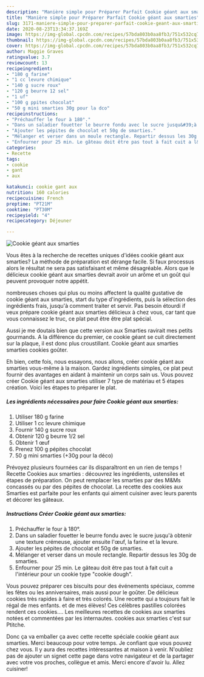 ```yaml
---
description: "Manière simple pour Préparer Parfait Cookie géant aux smarties"
title: "Manière simple pour Préparer Parfait Cookie géant aux smarties"
slug: 3171-maniere-simple-pour-preparer-parfait-cookie-geant-aux-smarties
date: 2020-08-23T13:34:37.169Z
image: https://img-global.cpcdn.com/recipes/57bda803b0aa8fb3/751x532cq70/cookie-geant-aux-smarties-photo-principale-de-la-recette.jpg
thumbnail: https://img-global.cpcdn.com/recipes/57bda803b0aa8fb3/751x532cq70/cookie-geant-aux-smarties-photo-principale-de-la-recette.jpg
cover: https://img-global.cpcdn.com/recipes/57bda803b0aa8fb3/751x532cq70/cookie-geant-aux-smarties-photo-principale-de-la-recette.jpg
author: Maggie Graves
ratingvalue: 3.7
reviewcount: 13
recipeingredient:
- "180 g farine"
- "1 cc levure chimique"
- "140 g sucre roux"
- "120 g beurre 12 sel"
- "1 uf"
- "100 g ppites chocolat"
- "50 g mini smarties 30g pour la dco"
recipeinstructions:
- "Préchauffer le four à 180°."
- "Dans un saladier fouetter le beurre fondu avec le sucre jusqu&#39;à obtenir une texture crémeuse, ajouter ensuite l&#39;œuf, la farine et la levure."
- "Ajouter les pépites de chocolat et 50g de smarties."
- "Mélanger et verser dans un moule rectangle. Repartir dessus les 30g de smarties."
- "Enfourner pour 25 min. Le gâteau doit être pas tout à fait cuit a l&#39;intérieur pour un cookie type &#34;cookie dough&#34;."
categories:
- Recette
tags:
- cookie
- gant
- aux

katakunci: cookie gant aux 
nutrition: 160 calories
recipecuisine: French
preptime: "PT21M"
cooktime: "PT30M"
recipeyield: "4"
recipecategory: Déjeuner

---
```



![Cookie géant aux smarties](https://img-global.cpcdn.com/recipes/57bda803b0aa8fb3/751x532cq70/cookie-geant-aux-smarties-photo-principale-de-la-recette.jpg)

Vous êtes à la recherche de recettes uniques d'idées cookie géant aux smarties? La méthode de préparation est dérange facile. Si faux processus alors le résultat ne sera pas satisfaisant et même désagréable. Alors que le délicieux cookie géant aux smarties devrait avoir un arôme et un goût qui peuvent provoquer notre appétit.

nombreuses choses qui plus ou moins affectent la qualité gustative de cookie géant aux smarties, start du type d'ingrédients, puis la sélection des ingrédients frais, jusqu'à comment traiter et servir. Pas besoin étourdi if veux prépare cookie géant aux smarties délicieux à chez vous, car tant que vous connaissez le truc, ce plat peut être être plat spécial.

Aussi je me doutais bien que cette version aux Smarties ravirait mes petits gourmands. A la différence du premier, ce cookie géant se cuit directement sur la plaque, il est donc plus croustillant. Cookie géant aux smarties smarties cookies goûter.


Eh bien, cette fois, nous essayons, nous allons, créer cookie géant aux smarties vous-même à la maison. Gardez ingrédients simples, ce plat peut fournir des avantages en aidant à maintenir un corps sain us. Vous pouvez créer Cookie géant aux smarties utiliser 7 type de matériau et 5 étapes création. Voici les étapes to préparer le plat.

<!--inarticleads1-->

##### Les ingrédients nécessaires pour faire Cookie géant aux smarties:

1. Utiliser 180 g farine
1. Utiliser 1 cc levure chimique
1. Fournir 140 g sucre roux
1. Obtenir 120 g beurre 1/2 sel
1. Obtenir 1 œuf
1. Prenez 100 g pépites chocolat
1.  50 g mini smarties (+30g pour la déco)


Prévoyez plusieurs fournées car ils disparaîtront en un rien de temps ! Recette Cookies aux smarties : découvrez les ingrédients, ustensiles et étapes de préparation. On peut remplacer les smarties par des M&amp;Ms concassés ou par des pépites de chocolat. La recette des cookies aux Smarties est parfaite pour les enfants qui aiment cuisiner avec leurs parents et décorer les gâteaux. 

<!--inarticleads2-->

##### Instructions Créer Cookie géant aux smarties:

1. Préchauffer le four à 180°.
1. Dans un saladier fouetter le beurre fondu avec le sucre jusqu&#39;à obtenir une texture crémeuse, ajouter ensuite l&#39;œuf, la farine et la levure.
1. Ajouter les pépites de chocolat et 50g de smarties.
1. Mélanger et verser dans un moule rectangle. Repartir dessus les 30g de smarties.
1. Enfourner pour 25 min. Le gâteau doit être pas tout à fait cuit a l&#39;intérieur pour un cookie type &#34;cookie dough&#34;.


Vous pouvez préparer ces biscuits pour des événements spéciaux, comme les fêtes ou les anniversaires, mais aussi pour le goûter. De délicieux cookies très rapides à faire et très colorés. Une recette qui a toujours fait le régal de mes enfants. et de mes élèves! Ces célèbres pastilles colorées rendent ces cookies…. Les meilleures recettes de cookies aux smarties notées et commentées par les internautes. cookies aux smarties c&#39;est sur Ptitche. 


Donc ça va emballer ça avec cette recette spéciale cookie géant aux smarties. Merci beaucoup pour votre temps. Je confiant que vous pouvez chez vous. Il y aura des recettes  intéressantes at maison à venir. N'oubliez pas de ajouter un signet cette page dans votre navigateur et de la partager avec votre vos proches, collègue et amis. Merci encore d'avoir lu. Allez cuisiner!
